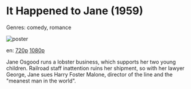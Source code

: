 # It Happened to Jane (1959)

Genres: comedy, romance

![poster](http://image.tmdb.org/t/p/w500/zmn5NHm8Xjpv9Je0smYksTxIWXp.jpg)

en:
  [720p](magnet:?xt=urn:btih:2F5E889C24BCF804B5BB50F538B5479D8BE7F4EE&tr=udp://glotorrents.pw:6969/announce&tr=udp://tracker.opentrackr.org:1337/announce&tr=udp://torrent.gresille.org:80/announce&tr=udp://tracker.openbittorrent.com:80&tr=udp://tracker.coppersurfer.tk:6969&tr=udp://tracker.leechers-paradise.org:6969&tr=udp://p4p.arenabg.ch:1337&tr=udp://tracker.internetwarriors.net:1337)
  [1080p](magnet:?xt=urn:btih:7CB5BF2EDF32372C89E3472A3D5FA584EDB16956&tr=udp://glotorrents.pw:6969/announce&tr=udp://tracker.opentrackr.org:1337/announce&tr=udp://torrent.gresille.org:80/announce&tr=udp://tracker.openbittorrent.com:80&tr=udp://tracker.coppersurfer.tk:6969&tr=udp://tracker.leechers-paradise.org:6969&tr=udp://p4p.arenabg.ch:1337&tr=udp://tracker.internetwarriors.net:1337)
  


Jane Osgood runs a lobster business, which supports her two young children. Railroad staff inattention ruins her shipment, so with her lawyer George, Jane sues Harry Foster Malone, director of the line and the "meanest man in the world".